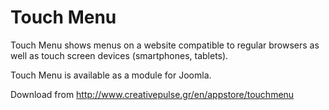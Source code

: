 Touch Menu
==========

Touch Menu shows menus on a website compatible to regular browsers as well as touch screen devices (smartphones, tablets).

Touch Menu is available as a module for Joomla.

Download from http://www.creativepulse.gr/en/appstore/touchmenu

